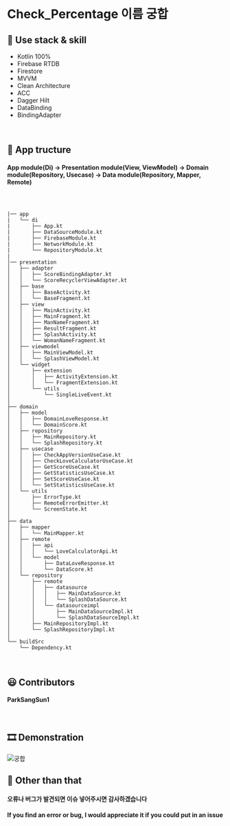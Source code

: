 # Check_Percentage 이름 궁합

## 🎯 Use stack & skill
- Kotlin 100%
- Firebase RTDB
- Firestore
- MVVM
- Clean Architecture
- ACC
- Dagger Hilt
- DataBinding
- BindingAdapter

<br>

## 👀 App tructure
#### App module(Di) -> Presentation module(View, ViewModel) -> Domain module(Repository, Usecase) -> Data module(Repository, Mapper, Remote)

### <br>

```
|── app
|   └── di
|       ├── App.kt
|       ├── DataSourceModule.kt
|       ├── FirebaseModule.kt
|       ├── NetworkModule.kt
|       └── RepositoryModule.kt
|
│── presentation
│   ├── adapter
│   │   ├── ScoreBindingAdapter.kt
│   │   └── ScoreRecyclerViewAdapter.kt
│   ├── base
│   │   ├── BaseActivity.kt
│   │   └── BaseFragment.kt
│   ├── view
│   │   ├── MainActivity.kt
│   │   ├── MainFragment.kt
│   │   ├── ManNameFragment.kt
│   │   ├── ResultFragment.kt
│   │   ├── SplashActivity.kt
│   │   └── WomanNameFragment.kt
│   ├── viewmodel
│   │   ├── MainViewModel.kt
│   │   └── SplashViewModel.kt
│   └── widget
│       ├── extension
│       │   ├── ActivityExtension.kt
│       │   └── FragmentExtension.kt
│       └── utils
│           └── SingleLiveEvent.kt
│
├── domain
│   ├── model
│   │   ├── DomainLoveResponse.kt
│   │   └── DomainScore.kt
│   ├── repository
│   │   ├── MainRepository.kt
│   │   └── SplashRepository.kt
│   ├── usecase
│   │   ├── CheckAppVersionUseCase.kt
│   │   ├── CheckLoveCalculatorUseCase.kt
│   │   ├── GetScoreUseCase.kt
│   │   ├── GetStatisticsUseCase.kt
│   │   ├── SetScoreUseCase.kt
│   │   └── SetStatisticsUseCase.kt
│   └── utils
│       ├── ErrorType.kt
│       ├── RemoteErrorEmitter.kt
│       └── ScreenState.kt
│
├── data
│   ├── mapper
│   │   └── MainMapper.kt
│   ├── remote
│   │   ├── api
│   │   │   └── LoveCalculatorApi.kt
│   │   └── model
│   │       ├── DataLoveResponse.kt
│   │       └── DataScore.kt
│   └── repository
│       ├── remote
│       │   ├── datasource
│       │   │   ├── MainDataSource.kt
│       │   │   └── SplashDataSource.kt
│       │   └── datasourceimpl
│       │       ├── MainDataSourceImpl.kt
│       │       └── SplashDataSourceImpl.kt
│       ├── MainRepositoryImpl.kt
│       └── SplashRepositoryImpl.kt
│   
└── buildSrc
    └── Dependency.kt
```
<br>

## 😃 Contributors
#### ParkSangSun1

<br>

## 🎞️ Demonstration
![궁합](https://user-images.githubusercontent.com/67040465/152307727-13eb4426-a60f-4a58-8e45-e4d04cf2687e.gif)


## 🎨 Other than that
#### 오류나 버그가 발견되면 이슈 넣어주시면 감사하겠습니다
#### If you find an error or bug, I would appreciate it if you could put in an issue
